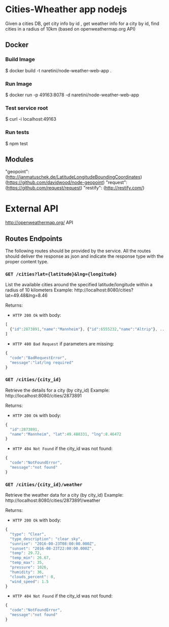 # Cities-Wheather app nodejs
Given a cities DB, get city info by id , get weather info for a city by id, find cities in a radius of 10km (based on openweathermap.org API)

## Docker

### Build Image
$ docker build -t naretini/node-weather-web-app .

### Run Image
$ docker run -p 49163:8078 -d naretini/node-weather-web-app


### Test service root
$ curl -i localhost:49163

### Run tests
$ npm test




## Modules 
"geopoint": (http://janmatuschek.de/LatitudeLongitudeBoundingCoordinates) (https://github.com/davidwood/node-geopoint)
"request": (https://github.com/request/request)
"restify": (http://restify.com/)

# External API
http://openweathermap.org/ API

## Routes Endpoints
The following routes should be provided by the service. All the routes should deliver the response as json and indicate the response type with the proper content type.

### `GET /cities?lat={latitude}&lng={longitude}`
List the available cities around the specified latitude/longitude within a radius of 10 kilometers Example: http://localhost:8080/cities?lat=49.48&lng=8.46

Returns:

* `HTTP 200 Ok` with body:
```js
[
  {"id":2873891,"name":"Mannheim"}, {"id":6555232,"name":"Altrip"}, ...
]
```

* `HTTP 400 Bad Request` if parameters are missing:
```js
{
  "code":"BadRequestError",
  "message":"lat/lng required"	
}
```

### `GET /cities/{city_id}`
Retrieve the details for a city (by city_id) Example: http://localhost:8080/cities/2873891

Returns:

* `HTTP 200 Ok` with body:
```js
{
  "id":2873891,
  "name":"Mannheim", "lat":49.488331, "lng":8.46472
}
```

* `HTTP 404 Not Found` if the city_id was not found:
```js
{
  "code":"NotFoundError",
  "message":"not found"
}
```

### `GET /cities/{city_id}/weather`
Retrieve the weather data for a city (by city_id) Example: http://localhost:8080/cities/2873891/weather

Returns:

* `HTTP 200 Ok` with body:
```js
{
  "type": "Clear",
  "type_description": "clear sky",
  "sunrise": "2016-08-23T08:00:00.000Z",
  "sunset": "2016-08-23T22:00:00.000Z",
  "temp": 29.72,
  "temp_min": 26.67,
  "temp_max": 35,
  "pressure": 1026,
  "humidity": 36,
  "clouds_percent": 0,
  "wind_speed": 1.5
}
```

* `HTTP 404 Not Found` if the city_id was not found:
```js
{
  "code":"NotFoundError",
  "message":"not found"
}
```